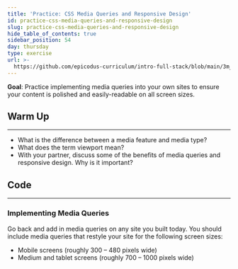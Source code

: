 ```yaml
---
title: 'Practice: CSS Media Queries and Responsive Design'
id: practice-css-media-queries-and-responsive-design
slug: practice-css-media-queries-and-responsive-design
hide_table_of_contents: true
sidebar_position: 54
day: thursday
type: exercise
url: >-
  https://github.com/epicodus-curriculum/intro-full-stack/blob/main/3m_classwork_practice_media_queries_and_responsive_design.md
---
```


**Goal**: Practice implementing media queries into your own sites to ensure your content is polished and easily-readable on all screen sizes.

## Warm Up
<hr />

* What is the difference between a media feature and media type?
* What does the term viewport mean?
* With your partner, discuss some of the benefits of media queries and responsive design. Why is it important?

## Code
<hr />

### Implementing Media Queries

Go back and add in media queries on any site you built today. You should include media queries that restyle your site for the following screen sizes:

* Mobile screens (roughly 300 – 480 pixels wide)
* Medium and tablet screens (roughly 700 – 1000 pixels wide)

